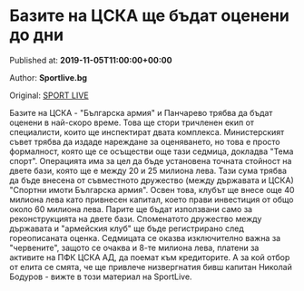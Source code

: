 
# Базите на ЦСКА ще бъдат оценени до дни

Published at: **2019-11-05T11:00:00+00:00**

Author: **Sportlive.bg**

Original: [SPORT LIVE](https://www.sportlive.bg/bgfootball/cska/bazite-na-cska-shte-bydat-oceneni-do-dni-1402858.html)

Базите на ЦСКА - "Българска армия" и Панчарево трябва да бъдат оценени в най-скоро време. Това ще стори тричленен екип от специалисти, които ще инспектират двата комплекса. Министерският съвет трябва да издаде нареждане за оценяването, но това е просто формалност, която ще се осъществи още тази седмица, докладва "Тема спорт".
Операцията има за цел да бъде установена точната стойност на двете бази, която ще е между 20 и 25 милиона лева. Тази сума трябва да бъде внесена от съвместното дружество (между държавата и ЦСКА) "Спортни имоти Българска армия". Освен това, клубът ще внесе още 40 милиона лева като привнесен капитал, което прави инвестиция от общо около 60 милиона лева. Парите ще бъдат използвани само за реконструкцията на двете бази.
Споменатото дружество между държавата и "армейския клуб" ще бъде регистрирано след гореописаната оценка. Седмицата се оказва изключително важна за "червените", защото се очаква и 8-те милиона лева, платени за активите на ПФК ЦСКА АД, да поемат към кредиторите. А за кой отбор от елита се смята, че ще привлече низвергнатия бивш капитан Николай Бодуров - вижте в този материал на SportLive.
 
